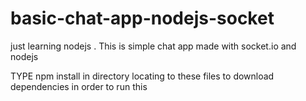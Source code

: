 # basic-chat-app-nodejs-socket
just learning nodejs . This is simple chat app made with socket.io and  nodejs

TYPE npm install in directory locating to these files to download dependencies in order to run this
